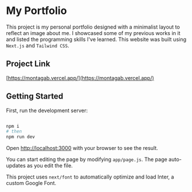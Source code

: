 # My Portfolio

This project is my personal portfolio designed with a minimalist layout to reflect an image about me. I showcased some of my previous works in it and listed the programming skills I've learned. This website was built using `Next.js` and `Tailwind CSS`.

## Project Link

[https://montagab.vercel.app/](https://montagab.vercel.app/)


## Getting Started

First, run the development server:

```bash

npm i
# then 
npm run dev

```

Open [http://localhost:3000](http://localhost:3000) with your browser to see the result.

You can start editing the page by modifying `app/page.js`. The page auto-updates as you edit the file.

This project uses `next/font` to automatically optimize and load Inter, a custom Google Font.
